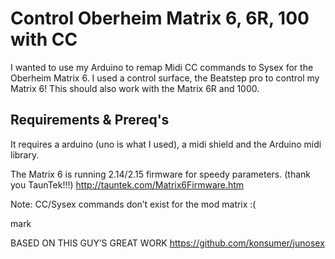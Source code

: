 # Control Oberheim Matrix 6, 6R, 100 with CC

I wanted to use my Arduino to remap Midi CC commands to Sysex for the Oberheim Matrix 6.
I used a control surface, the Beatstep pro to control my Matrix 6!
This should also work with the Matrix 6R and 1000.

## Requirements & Prereq's
It requires a arduino (uno is what I used), a midi shield and the Arduino midi library.

The Matrix 6 is running 2.14/2.15 firmware for speedy parameters.  (thank you TaunTek!!!)
http://tauntek.com/Matrix6Firmware.htm

Note: CC/Sysex commands don’t exist for the mod matrix :(

mark

BASED ON THIS GUY’S GREAT WORK
https://github.com/konsumer/junosex
